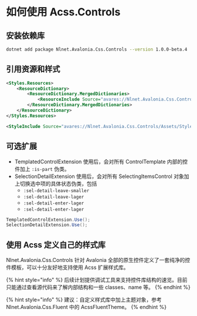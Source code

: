 # 如何使用 Acss.Controls

## 安装依赖库

```bash
dotnet add package Nlnet.Avalonia.Css.Controls --version 1.0.0-beta.4
```

## 引用资源和样式

```xml
<Styles.Resources>
    <ResourceDictionary>
        <ResourceDictionary.MergedDictionaries>
            <ResourceInclude Source="avares://Nlnet.Avalonia.Css.Controls/Assets/Themes.Acss.axaml" />
        </ResourceDictionary.MergedDictionaries>
    </ResourceDictionary>
</Styles.Resources>

<StyleInclude Source="avares://Nlnet.Avalonia.Css.Controls/Assets/Styles.Acss.axaml" />
```

## 可选扩展

* TemplatedControlExtension 使用后，会对所有 ControlTemplate 内部的控件加上 `:is-part` 伪类。
* SelectionDetailExtension 使用后，会对所有 SelectingItemsControl 对象加上切换选中项的具体状态伪类，包括&#x20;
  * `:sel-detail-leave-smaller`
  * `:sel-detail-leave-lager`
  * `:sel-detail-enter-lager`
  * `:sel-detail-enter-lager`

```csharp
TemplatedControlExtension.Use();
SelectionDetailExtension.Use();
```

## 使用 Acss 定义自己的样式库

Nlnet.Avalonia.Css.Controls 针对 Avalonia 全部的原生控件定义了一套纯净的控件模板，可以十分友好地支持使用 Acss 扩展样式库。

{% hint style="info" %}
后续计划提供调试工具来支持控件库结构的速览。目前只能通过查看源代码来了解内部结构和一些 classes、name 等。
{% endhint %}

{% hint style="info" %}
建议：自定义样式库中加上主题对象，参考 Nlnet.Avalonia.Css.Fluent 中的 AcssFluentTheme。
{% endhint %}
